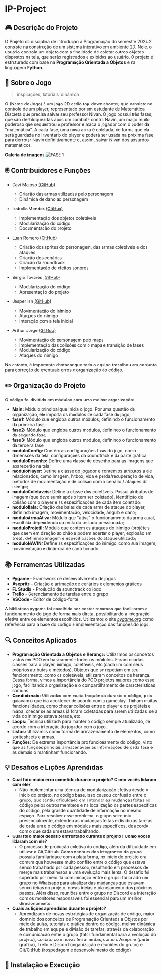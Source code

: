 # IP-Project
## 🎮 Descrição do Projeto
O Projeto da disciplina de Introdução à Programação do semestre 2024.2 consiste na construção de um sistema interativo em ambiente 2D. Nele, o usuário controla um objeto com a finalidade de coletar outros objetos dispostos na tela, que serão registrados e exibidos ao usuário. O projeto é estruturado com base na **Programação Orientada a Objetos** e na linguagem **Python**.
## 👾 Sobre o Jogo
> inspirações, tutoriais, dinâmica

O (Nome do Jogo) é um jogo 2D estilo top-down shooter, que consiste no controle de um player, representado por um estudante de Matemática Discreta que precisa salvar seu professor Nivan. O jogo possui três fases, que são desbloqueadas após um combate contra Navin, um mago muito poderoso que sequestrou o professor e ataca o jogador com o poder da "matemática". A cada fase, uma nova arma é coletada, de forma que ela será guardada no inventario do player e poderá ser usada na próxima fase para derrotar Navin definitivamente e, assim, salvar Nivan dos absurdos matemáticos.

**Galeria de imagens**
![FASE 1](https://i.ibb.co/0ynmGL0Q/Fase1-Maltem-tica.png)

## 🖲️ Contribuidores e Funções
- Davi Matoso <a href="https://github.com/DaviMatoso">(GitHub)</a>
  - Criação das armas utilizadas pelo personagem
  - Dinâmica de dano ao personagem

- Isabella Mendes <a href="https://github.com/isabellamdsr">(GitHub)</a>
  - Implementação dos objetos coletáveis
  - Modularização do código
  - Documentação do projeto

- Luan Romero <a href="https://github.com/luanromerolcc">(GitHub)</a>
  - Criação dos sprites do personagem, das armas coletáveis e dos ataques
  - Criação dos cenários
  - Criação da soundtrack
  - Implementação de efeitos sonoros

- Sérgio Tavares <a href="https://github.com/teamfortr3ss2">(GitHub)</a>
  - Modularização do código
  - Apresentação do projeto

- Jesper Ian <a href="https://github.com/j-iann">(GitHub)</a>
  - Movimentação do inimigo
  - Ataques do inimigo
  - Interação com a tela inicial

- Arthur Jorge <a href="https://github.com/Arfhum">(GitHub)</a>
  - Movimentação do personagem pelo mapa
  - Implementação das colisões com o mapa e transição de fases
  - Modularização do código
  - Ataques do inimigo

No entanto, é importante destacar que toda a equipe trabalhou em conjunto para correção de eventuais erros e organização do código.

## ✏️ Organização do Projeto
O código foi dividido em módulos para uma melhor organização:
- **Main:** Módulo principal que inicia o jogo. Por uma questão de organização, ele importa os módulos de cada fase do jogo;
- **fase1:** Módulo que engloba outros módulos, definindo o funcionamento da primeira fase;
- **fase2:** Módulo que engloba outros módulos, definindo o funcionamento da segunda fase;
- **fase3:** Módulo que engloba outros módulos, definindo o funcionamento da terceira fase;
- **moduloConfig:** Contém as configurações fixas do jogo, como dimensões da tela, configurações da soundtrack e da parte gráfica;
- **moduloDesenho:** Define uma classe de desenho para as imagens que aparecerão na tela;
- **moduloPlayer:** Define a classe do jogador e contém os atributos a ele relacionados, como imagem, hitbox, vida e perda/recuperação de vida, métodos de movimentação e de colisão com o cenário / ataques do inimigo;
- **moduloColetaveis:** Define a classe dos coletáveis. Possui atributos de imagem (que deve sumir após o item ser coletado), identifição de colisão com o player e as especificações de cada item coletado;
- **moduloBala:** Criação das balas de cada arma de ataque do player, definindo imagem, movimentação, velocidade, ângulo e dano;
- **moduloArmaAtiva:** Módulo que "ativa" o funcionamento da arma atual, escolhida dependendo da tecla do teclado pressionada;
- **moduloProjetil:** Módulo que contém os ataques do inimigo (projéteis que caem em direção ao chão e podem acertar o player, explosão em área), definindo imagem e especificações do ataque utilizado;
- **moduloNAVIN:** Define as especificações do inimigo, como sua imagem, movimentação e dinâmica de dano tomado.

## 📚 Ferramentas Utilizadas
- **Pygame** - Framework de desenvolvimento de jogos
- **Aseprite** - Criação e animação de cenários e elementos gráficos
- **FL Studio** - Produção da soundtrack do jogo
- **Trello** - Gerenciamento de tarefas entre o grupo
- **VSCode** - Editor de código-fonte

A biblioteca pygame foi escolhida por conter recursos que facilitaram o funcionamento do jogo de forma mais direta, possibilitando a integração efetiva entre os elementos escolhidos.
Utilizamos o site <a href="https://www.pygame.org/docs/">*pygame.org*</a> como referência para a base do código e implementação das funções do jogo.

## 🔍 Conceitos Aplicados
- **Programação Orientada a Objetos e Herança:** Utilizamos os conceitos vistos em POO em basicamente todos os módulos. Foram criadas classes para o player, inimigo, coletáveis, etc (cada um com seus próprios atributos e métodos). Objetos que se repetiam em seu funcionamento, como os coletáveis, utilizaram conceitos de herança. Dessa forma, vimos a importância do POO projetos maiores como esse jogo, facilitando a organização e o compartilhamento de caracteristícas comuns.
- **Condicionais:** Utilizadas com muita frequência durante o código, pois guiavam o que iria acontecer de acordo com a gameplay. Tinham muitas funcionalidades, como checar colisões entre o player e os projéteis e mapa, checar se as armas já foram coletadas para serem utilizadas, se a vida do inimigo estava zerada, etc.
- **Loops:** Técnica utilizada para manter o código sempre atualizado, de acordo com a interação do jogador com o jogo.
- **Listas:** Utilizamos como forma de armazenamento de elementos, como spritesheets e armas.
- **Funções:** De extrema importância pro funcionamento do código, visto que as funções princiáis armazenavam as informações de cada fase e as demais o mantinham funcionando.

## 💡 Desafios e Lições Aprendidas
- **Qual foi o maior erro cometido durante o projeto? Como vocês lidaram com ele?**
  - Não implementar uma técnica de modularização efetiva desde o início do projeto, no código base. Isso causou confusão entre o grupo, que sentiu dificuldade em entender as mudanças feitas no código pelos outros membros e na localização de partes específicas do código, pela grande quantidade de informação no mesmo espaço. Para resolver esse problema, o grupo se reuniu presencialmente, entendeu as mudanças feitas e dividiu as tarefas de cada um e o código em módulos mais específicos, de acordo com o que cada um estava trabalhando.
- **Qual foi o maior desafio enfrentado durante o projeto? Como vocês lidaram com ele?**
  - O processo de produção coletiva do código, além da dificuldade em utilizar o Git/GitHub. Como nenhum dos integrantes do grupo possuia familiaridade com a plataforma, no início do projeto era comum que houvesse muito conflito entre o código que estava sendo trabalhado por cada pessoa, resultando em processos de merge mais trabalhosos e uma evolução mais lenta. O desafio foi superado por meio da comunicação entre o grupo: foi criado um grupo no Whatsapp para atualizar das mudanças que estavam sendo feitas no projeto, novas ideias e planejamento dos próximos passos. Além disso, reuniões entre o grupo no Discord e a interação com os monitores responsáveis foi essencial para um melhor direcionamento.
- **Quais as lições aprendidas durante o projeto?**
  - Aprendizado de novas estratégias de organização de código, maior domínio dos conceitos de Programação Orientada a Objetos por meio de aulas, tutoriais e prática dentro do código, melhor dinâmica de trabalho em equipe e divisão de tarefas, através da colaboração e comunicação entre o grupo (fator fundamental para a evolução do projeto), contato com novas ferramentas, como o Aseprite (parte gráfica), Trello e Discord (organização e reuniões do grupo) e Git/GitHub (hospedagem e desenvolvimento do código)
## 📌 Instalação e Execução
